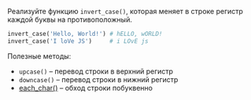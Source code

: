 
Реализуйте функцию `invert_case()`, которая меняет в строке регистр каждой буквы на противоположный.

```ruby
invert_case('Hello, World!') # hELLO, wORLD!
invert_case('I loVe JS')     # i LOvE js
```

Полезные методы:

* `upcase()` – перевод строки в верхний регистр
* `downcase()` – перевод строки в нижний регистр
* [each_char()](https://ruby-doc.org/core-2.7.2/String.html#method-i-each_char) – обход строки побуквенно
